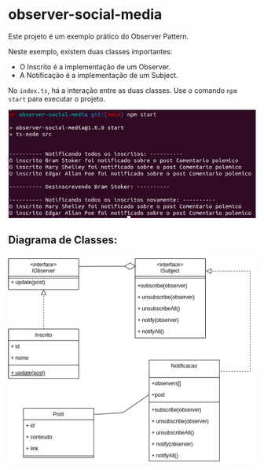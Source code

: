 # observer-social-media

Este projeto é um exemplo prático do Observer Pattern.

Neste exemplo, existem duas classes importantes:

- O Inscrito é a implementação de um Observer.
- A Notificação é a implementação de um Subject.

No `index.ts`, há a interação entre as duas classes. Use o comando `npm start` para executar o projeto.

![Projeto rodando](./static/running.png)

## Diagrama de Classes:

![Diagrama de Classes](./static/observer-pattern.jpg)
